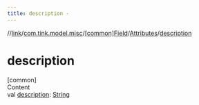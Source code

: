 ```yaml
---
title: description -
---
```

//[link](../../../index.md)/[com.tink.model.misc](../../index.md)/[[common]Field](../index.md)/[Attributes](index.md)/[description](description.md)



# description  
[common]  
Content  
val [description](description.md): [String](https://kotlinlang.org/api/latest/jvm/stdlib/kotlin/-string/index.html)  



